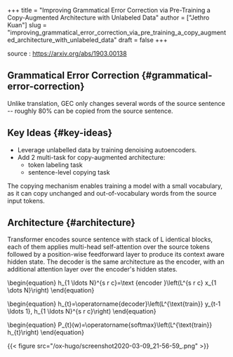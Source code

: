 +++
title = "Improving Grammatical Error Correction via Pre-Training a Copy-Augmented Architecture with Unlabeled Data"
author = ["Jethro Kuan"]
slug = "improving_grammatical_error_correction_via_pre_training_a_copy_augmented_architecture_with_unlabeled_data"
draft = false
+++

source
: <https://arxiv.org/abs/1903.00138>


## Grammatical Error Correction {#grammatical-error-correction}

Unlike translation, GEC only changes several words of the source sentence -- roughly 80% can be copied from the source sentence.


## Key Ideas {#key-ideas}

-   Leverage unlabelled data by training denoising autoencoders.
-   Add 2 multi-task for copy-augmented architecture:
    -   token labeling task
    -   sentence-level copying task

The copying mechanism enables training a model with a small vocabulary, as it can copy unchanged and out-of-vocabulary words from the source input tokens.


## Architecture {#architecture}

Transformer encodes source sentence with stack of L identical blocks, each of them applies multi-head self-attention over the source tokens followed by a position-wise feedforward layer to produce its context aware hidden state. The decoder is the same architecture as the encoder, with an additional attention layer over the encoder's hidden states.

\begin{equation}
  h\_{1 \ldots N}^{s r c}=\text {encoder }\left(L^{s r c} x\_{1 \dots N}\right)
\end{equation}

\begin{equation}
  h\_{t}=\operatorname{decoder}\left(L^{\text{train}} y\_{t-1 \ldots 1}, h\_{1 \ldots N}^{s r c}\right)
\end{equation}

\begin{equation}
  P\_{t}(w)=\operatorname{softmax}\left(L^{\text{train}} h\_{t}\right)
\end{equation}

{{< figure src="/ox-hugo/screenshot2020-03-09_21-56-59_.png" >}}